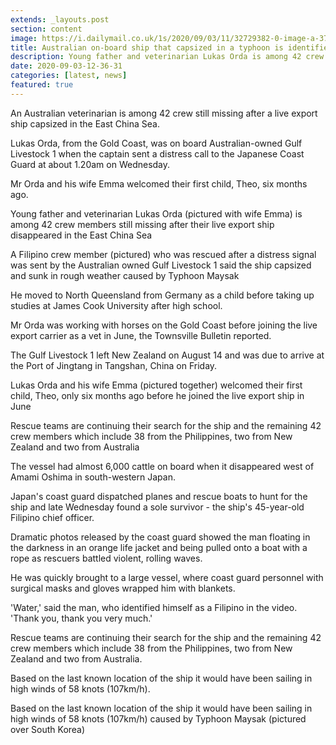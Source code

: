 ```yaml
---
extends: _layouts.post
section: content
image: https://i.dailymail.co.uk/1s/2020/09/03/11/32729382-0-image-a-37_1599128975128.jpg 
title: Australian on-board ship that capsized in a typhoon is identified as a young vet and father 
description: Young father and veterinarian Lukas Orda is among 42 crew members still missing after their live export ship disappeared in the East China Sea and is believed to have capsized. 
date: 2020-09-03-12-36-31 
categories: [latest, news] 
featured: true 
--- 
```

An Australian veterinarian is among 42 crew still missing after a live export ship capsized in the East China Sea.  

Lukas Orda, from the Gold Coast, was on board Australian-owned Gulf Livestock 1 when the captain sent a distress call to the Japanese Coast Guard at about 1.20am on Wednesday.

Mr Orda and his wife Emma welcomed their first child, Theo, six months ago.

Young father and veterinarian Lukas Orda (pictured with wife Emma) is among 42 crew members still missing after their live export ship disappeared in the East China Sea

A Filipino crew member (pictured) who was rescued after a distress signal was sent by the Australian owned Gulf Livestock 1 said the ship capsized and sunk in rough weather caused by Typhoon Maysak

He moved to North Queensland from Germany as a child before taking up studies at James Cook University after high school.

Mr Orda was working with horses on the Gold Coast before joining the live export carrier as a vet in June, the Townsville Bulletin reported. 

The Gulf Livestock 1 left New Zealand on August 14 and was due to arrive at the Port of Jingtang in Tangshan, China on Friday. 

Lukas Orda and his wife Emma (pictured together) welcomed their first child, Theo, only six months ago before he joined the live export ship in June

Rescue teams are continuing their search for the ship and the remaining 42 crew members which include 38 from the Philippines, two from New Zealand and two from Australia

The vessel had almost 6,000 cattle on board when it disappeared west of Amami Oshima in south-western Japan.  

Japan's coast guard dispatched planes and rescue boats to hunt for the ship and late Wednesday found a sole survivor - the ship's 45-year-old Filipino chief officer.

Dramatic photos released by the coast guard showed the man floating in the darkness in an orange life jacket and being pulled onto a boat with a rope as rescuers battled violent, rolling waves.

He was quickly brought to a large vessel, where coast guard personnel with surgical masks and gloves wrapped him with blankets.

'Water,' said the man, who identified himself as a Filipino in the video. 'Thank you, thank you very much.'

Rescue teams are continuing their search for the ship and the remaining 42 crew members which include 38 from the Philippines, two from New Zealand and two from Australia. 

Based on the last known location of the ship it would have been sailing in high winds of 58 knots (107km/h). 

Based on the last known location of the ship it would have been sailing in high winds of 58 knots (107km/h) caused by Typhoon Maysak (pictured over South Korea)


